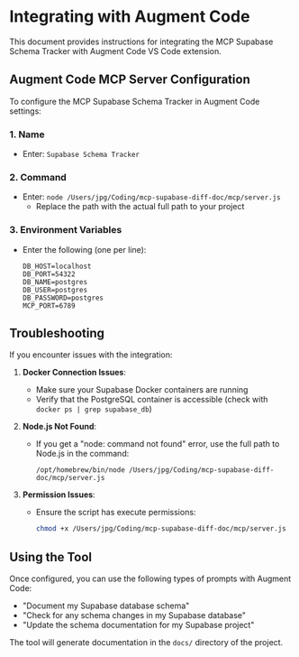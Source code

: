 # Integrating with Augment Code

This document provides instructions for integrating the MCP Supabase Schema Tracker with Augment Code VS Code extension.

## Augment Code MCP Server Configuration

To configure the MCP Supabase Schema Tracker in Augment Code settings:

### 1. Name
- Enter: `Supabase Schema Tracker`

### 2. Command
- Enter: `node /Users/jpg/Coding/mcp-supabase-diff-doc/mcp/server.js`
  - Replace the path with the actual full path to your project

### 3. Environment Variables
- Enter the following (one per line):
  ```
  DB_HOST=localhost
  DB_PORT=54322
  DB_NAME=postgres
  DB_USER=postgres
  DB_PASSWORD=postgres
  MCP_PORT=6789
  ```

## Troubleshooting

If you encounter issues with the integration:

1. **Docker Connection Issues**:
   - Make sure your Supabase Docker containers are running
   - Verify that the PostgreSQL container is accessible (check with `docker ps | grep supabase_db`)

2. **Node.js Not Found**:
   - If you get a "node: command not found" error, use the full path to Node.js in the command:
     ```
     /opt/homebrew/bin/node /Users/jpg/Coding/mcp-supabase-diff-doc/mcp/server.js
     ```

3. **Permission Issues**:
   - Ensure the script has execute permissions:
     ```bash
     chmod +x /Users/jpg/Coding/mcp-supabase-diff-doc/mcp/server.js
     ```

## Using the Tool

Once configured, you can use the following types of prompts with Augment Code:

- "Document my Supabase database schema"
- "Check for any schema changes in my Supabase database"
- "Update the schema documentation for my Supabase project"

The tool will generate documentation in the `docs/` directory of the project.
